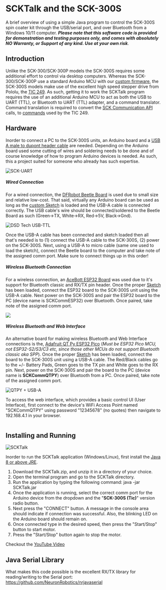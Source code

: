 SCKTalk and the SCK-300S
=======

A brief overview of using a simple Java program to control the SCK-300S spin coater kit through the USB/serial port, and over Bluetooth from a Windows 10/11 computer. ***Please note that this software code is provided for demonstration and testing purposes only, and comes with absolutely NO Warranty, or Support of any kind. Use at your own risk***.

## Introduction

Unlike the SCK-300/SCK-300P models the SCK-300S requires some additional effort to control via desktop computers. Whereas the SCK-300/SCK-300P use a standard Arduino MCU with our [custom firmware](https://github.com/ns96/MiM/tree/MiM_nano), the SCK-300S models make use of the excellent high speed stepper drive from Pololu, the [TIC 249](https://www.pololu.com/product/3138). As such, getting it to work the SCKTalk program requires the use of an additional Arduino MCU to act as both the USB to UART (TTL), or Bluetooth to UART (TTL) adapter, and a command translator.  Command translation is required to convert the [SCK Communication API](https://gist.github.com/ns96/ef95fd06573a871adfa1c4bed21eef43) calls, to [commands](https://www.pololu.com/docs/0J71) used by the TIC 249.

## Hardware

Inorder to connect a PC to the SCK-300S units, an Arduino board and a [USB A male to dupont header cable](https://www.amazon.com/gp/product/B06Y5RKMT8?th=1) are needed.  Depending on the Arduino board used some cutting of wires and soldering needs to be done and of course knowledge of how to program Arduino devices is needed.  As such, this a project suited for someone who already has such expertise.

![SCK-UART](Arduino_Boards.png)

##### Wired Connection

For a wired connection, the [DFRobot Beetle Board](https://www.dfrobot.com/product-1075.html) is used due to small size and relative low-cost. That said, virtually any Arduino board can be used as long as the [custom Sketch](SCKComm/SCKComm.ino) is loaded and the USB-A cable is connected correctly.  The USB cable's wire should be connected/soldered to the Beetle Board as such  (Green->TX, White->RX, Red->5V, Black->Gnd).

![DSD Tech USB-TTL](DFRobotBeetle.png)

Once the USB-A cable has been connected and sketch loaded then all that's needed is to (1) connect the USB-A cable to the SCK-300S, (2) power on the SCK-300S. Next, using a USB-A to micro cable (same one used to load the sketch), connect the Beetle board to the computer and take note of the assigned comm port. Make sure to connect things up in this order!  

##### Wireless Bluetooth Connection

For a wireless connection, an [AceBott ESP32 Board](https://a.co/d/4wHfQw6) was used due to it's support for Bluetooth classic and RX/TX pin header.  Once the proper [Sketch](SCKCommESP32/SCKCommESP32.ino) has been loaded, connect the ESP32 board to the SCK-300S unit using the USB-A cable. Next power on the SCK-300S and pair the ESP32 board to the PC (device name is SCKCommESP32) over Bluetooth. Once paired, take note of the assigned comm port.

![](AceBottESP32.jpg)

##### Wireless Bluetooth and Web Interface

An alternative board for making wireless Bluetooth and Web Interface connections is the, [Adafruit QT Py ESP32 Pico](https://www.adafruit.com/product/5395) (*Must be ESP32 Pico MCU, not ESP32-S2/S3/C3 etc, since those other MCUs do not support Bluetooth classic aka SPP*).  Once the proper [Sketch](SCKCommQTPY_ESP32\SCKCommQTPY_ESP32.ino) has been loaded, connect the board to the SCK-300S unit using a USB-A cable. The Red/Black cables go to the +/- Battery Pads, Green goes to  the TX pin and White goes to the RX pin.  Next, power on the SCK-300S and pair the board to the PC (device name is **SCKCommQTPY**) over Bluetooth from a PC. Once paired, take note of the assigned comm port.

![QTPY + USB-A](QTPY_01.png)

To access the web interface, which provides a basic control UI (User Interface), first connect to the device's WiFi Access Point named "SCKCommQTPY" using password "12345678" (no quotes) then navigate to 192.168.4.1 in your browser.

<img src="QTPY_02.png" title="" alt="" data-align="center">

## Installing and Running

![SCKTalk](SCKTalk.png)

Inorder to run the SCKTalk application (Windows/Linux), first install the [Java 8 or above JRE](https://www.java.com/en/download/).

1. Download the SCKTalk.zip, and unzip it in a directory of your choice.
2. Open the terminal program and go to the SCKTalk directory.
3. Run the application by typing the following command: java -jar SCKTalk.jar
4. Once the application is running, select the correct comm port for the Arduino device from the dropdown and the "**SCK-300S (Tic)**" version radio button.
5. Next press the "CONNECT" button. A message in the console area should indicate if connection was successful. Also, the blinking LED on the Arduino board should remain on.
6. Once connected type in the desired speed, then press the "Start/Stop" button to start motor.
7. Press the "Start/Stop" button again to stop the motor.



Checkout the [YouTube Video](https://youtu.be/YuBDu55Y0zg)

## Java Serial Library

What makes this code possible is the excellent RX/TX library for reading/writing to the Serial port: https://github.com/NeuronRobotics/nrjavaserial

